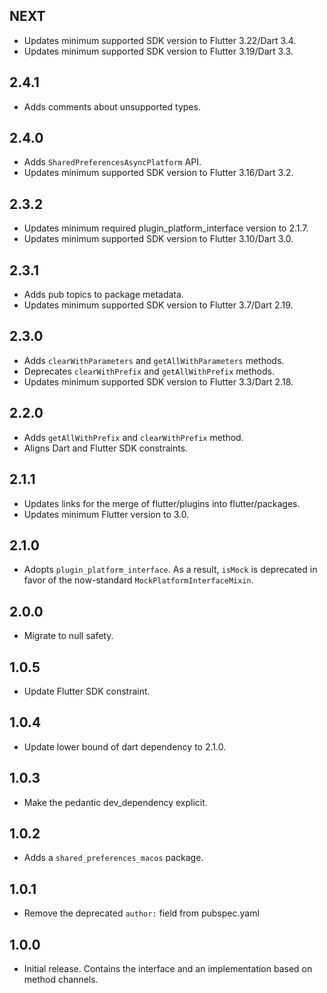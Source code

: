 ## NEXT

* Updates minimum supported SDK version to Flutter 3.22/Dart 3.4.
* Updates minimum supported SDK version to Flutter 3.19/Dart 3.3.

## 2.4.1

* Adds comments about unsupported types.

## 2.4.0

* Adds `SharedPreferencesAsyncPlatform` API.
* Updates minimum supported SDK version to Flutter 3.16/Dart 3.2.

## 2.3.2

* Updates minimum required plugin_platform_interface version to 2.1.7.
* Updates minimum supported SDK version to Flutter 3.10/Dart 3.0.

## 2.3.1

* Adds pub topics to package metadata.
* Updates minimum supported SDK version to Flutter 3.7/Dart 2.19.

## 2.3.0

* Adds `clearWithParameters` and `getAllWithParameters` methods.
* Deprecates `clearWithPrefix` and `getAllWithPrefix` methods.
* Updates minimum supported SDK version to Flutter 3.3/Dart 2.18.

## 2.2.0

* Adds `getAllWithPrefix` and `clearWithPrefix` method.
* Aligns Dart and Flutter SDK constraints.

## 2.1.1

* Updates links for the merge of flutter/plugins into flutter/packages.
* Updates minimum Flutter version to 3.0.

## 2.1.0

* Adopts `plugin_platform_interface`. As a result, `isMock` is deprecated in
  favor of the now-standard `MockPlatformInterfaceMixin`.

## 2.0.0

* Migrate to null safety.

## 1.0.5

* Update Flutter SDK constraint.

## 1.0.4

* Update lower bound of dart dependency to 2.1.0.

## 1.0.3

* Make the pedantic dev_dependency explicit.

## 1.0.2

* Adds a `shared_preferences_macos` package.

## 1.0.1

* Remove the deprecated `author:` field from pubspec.yaml

## 1.0.0

* Initial release. Contains the interface and an implementation based on
  method channels.
